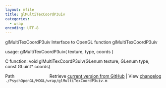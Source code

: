 ```yaml
---
layout: mfile
title: glMultiTexCoordP3uiv
categories:
  - wrap
encoding: UTF-8
---
```


glMultiTexCoordP3uiv  Interface to OpenGL function glMultiTexCoordP3uiv  

usage:  glMultiTexCoordP3uiv( texture, type, coords )  

C function:  void glMultiTexCoordP3uiv(GLenum texture, GLenum type, const GLuint\* coords)  


<div class="code_header" style="text-align:right;">
  <span style="float:left;">Path&nbsp;&nbsp;</span> <span class="counter">Retrieve <a href=
  "https://raw.github.com/Psychtoolbox-3/Psychtoolbox-3/beta/./PsychOpenGL/MOGL/wrap/glMultiTexCoordP3uiv.m">current version from GitHub</a> | View <a href=
  "https://github.com/Psychtoolbox-3/Psychtoolbox-3/commits/beta/./PsychOpenGL/MOGL/wrap/glMultiTexCoordP3uiv.m">changelog</a></span>
</div>
<div class="code">
  <code>./PsychOpenGL/MOGL/wrap/glMultiTexCoordP3uiv.m</code>
</div>
